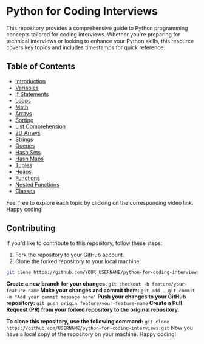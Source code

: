 # Python for Coding Interviews

This repository provides a comprehensive guide to Python programming concepts tailored for coding interviews. Whether you're preparing for technical interviews or looking to enhance your Python skills, this resource covers key topics and includes timestamps for quick reference.

## Table of Contents

- [Introduction](#introduction)
- [Variables](#variables)
- [If Statements](#if-statements)
- [Loops](#loops)
- [Math](#math)
- [Arrays](#arrays)
- [Sorting](#sorting)
- [List Comprehension](#list-comprehension)
- [2D Arrays](#2d-arrays)
- [Strings](#strings)
- [Queues](#queues)
- [Hash Sets](#hash-sets)
- [Hash Maps](#hash-maps)
- [Tuples](#tuples)
- [Heaps](#heaps)
- [Functions](#functions)
- [Nested Functions](#nested-functions)
- [Classes](#classes)


Feel free to explore each topic by clicking on the corresponding video link. Happy coding!

## Contributing

If you'd like to contribute to this repository, follow these steps:

1. Fork the repository to your GitHub account.
2. Clone the forked repository to your local machine:

```bash
git clone https://github.com/YOUR_USERNAME/python-for-coding-interviews.git
```
**Create a new branch for your changes:**
``
git checkout -b feature/your-feature-name
``
**Make your changes and commit them:**
``
git add .
git commit -m "Add your commit message here"
``
**Push your changes to your GitHub repository:**
``
git push origin feature/your-feature-name
``
**Create a Pull Request (PR) from your forked repository to the original repository.**

**To clone this repository, use the following command:**
``
git clone https://github.com/USERNAME/python-for-coding-interviews.git
``
Now you have a local copy of the repository on your machine. Happy coding!
